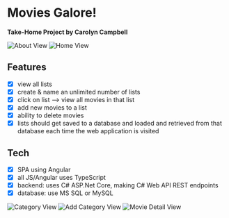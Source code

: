 # Movies Galore!

**Take-Home Project by Carolyn Campbell**

![About View](https://github.com/carajean/src/MagnificentMovieMenu/angularApp/images/AboutView.jpg 'About View')
![Home View](https://github.com/carajean/src/MagnificentMovieMenu/angularApp/images/HomeView.jpg 'Home View')

## Features

- [x] view all lists
- [x] create & name an unlimited number of lists
- [x] click on list --> view all movies in that list
- [x] add new movies to a list
- [x] ability to delete movies
- [x] lists should get saved to a database and loaded and retrieved from that database each time the web application is visited

## Tech

- [x] SPA using Angular
- [x] all JS/Angular uses TypeScript
- [x] backend: uses C# ASP.Net Core, making C# Web API REST endpoints
- [x] database: use MS SQL or MySQL

![Category View](https://github.com/carajean/src/MagnificentMovieMenu/angularApp/images/CategoryView.jpg 'Category')
![Add Category View](https://github.com/carajean/src/MagnificentMovieMenu/angularApp/images/AddCategoryView.jpg 'Add Category')
![Movie Detail View](https://github.com/carajean/src/MagnificentMovieMenu/angularApp/images/MovieDetail.jpg 'Movie Detail')
